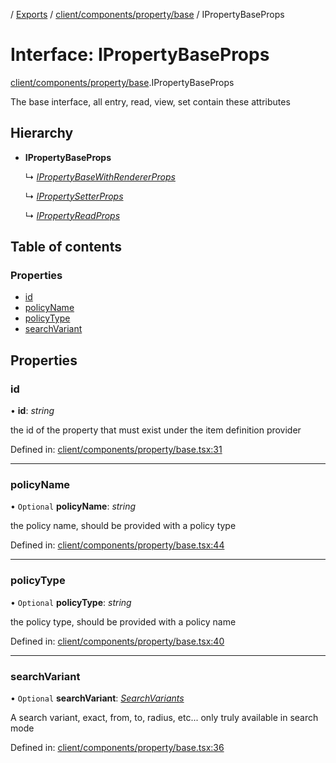 [](../README.md) / [Exports](../modules.md) / [client/components/property/base](../modules/client_components_property_base.md) / IPropertyBaseProps

# Interface: IPropertyBaseProps

[client/components/property/base](../modules/client_components_property_base.md).IPropertyBaseProps

The base interface, all entry, read, view, set contain these attributes

## Hierarchy

* **IPropertyBaseProps**

  ↳ [*IPropertyBaseWithRendererProps*](client_components_property_base.ipropertybasewithrendererprops.md)

  ↳ [*IPropertySetterProps*](client_components_property_base.ipropertysetterprops.md)

  ↳ [*IPropertyReadProps*](client_components_property_base.ipropertyreadprops.md)

## Table of contents

### Properties

- [id](client_components_property_base.ipropertybaseprops.md#id)
- [policyName](client_components_property_base.ipropertybaseprops.md#policyname)
- [policyType](client_components_property_base.ipropertybaseprops.md#policytype)
- [searchVariant](client_components_property_base.ipropertybaseprops.md#searchvariant)

## Properties

### id

• **id**: *string*

the id of the property that must exist under the item definition
provider

Defined in: [client/components/property/base.tsx:31](https://github.com/onzag/itemize/blob/0e9b128c/client/components/property/base.tsx#L31)

___

### policyName

• `Optional` **policyName**: *string*

the policy name, should be provided with a policy type

Defined in: [client/components/property/base.tsx:44](https://github.com/onzag/itemize/blob/0e9b128c/client/components/property/base.tsx#L44)

___

### policyType

• `Optional` **policyType**: *string*

the policy type, should be provided with a policy name

Defined in: [client/components/property/base.tsx:40](https://github.com/onzag/itemize/blob/0e9b128c/client/components/property/base.tsx#L40)

___

### searchVariant

• `Optional` **searchVariant**: [*SearchVariants*](../modules/constants.md#searchvariants)

A search variant, exact, from, to, radius, etc...
only truly available in search mode

Defined in: [client/components/property/base.tsx:36](https://github.com/onzag/itemize/blob/0e9b128c/client/components/property/base.tsx#L36)
